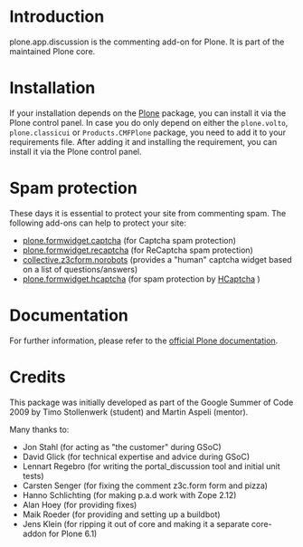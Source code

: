 # Introduction

plone.app.discussion is the commenting add-on for Plone.
It is part of the maintained Plone core.

# Installation

If your installation depends on the [Plone](https://pypi.org/project/Plone/) package, you can install it via the Plone control panel.
In case you do only depend on either the `plone.volto`, `plone.classicui` or `Products.CMFPlone` package, you need to add it to your requirements file.
After adding it and installing the requirement, you can install it via the Plone control panel.

# Spam protection

These days it is essential to protect your site from commenting spam.
The following add-ons can help to protect your site:

- [plone.formwidget.captcha](https://pypi.org/project/plone.formwidget.captcha/)
  (for Captcha spam protection)
- [plone.formwidget.recaptcha](https://pypi.org/project/plone.formwidget.recaptcha/)
  (for ReCaptcha spam protection)
- [collective.z3cform.norobots](https://pypi.org/project/collective.z3cform.norobots/)
  (provides a "human" captcha widget based on a list of questions/answers)
- [plone.formwidget.hcaptcha](https://pypi.org/project/plone.formwidget.hcaptcha/)
  (for spam protection by [HCaptcha](https://www.hcaptcha.com/) )

# Documentation

For further information, please refer to the [official Plone documentation](https://docs.plone.org/).

# Credits

This package was initially developed as part of the Google Summer of Code 2009 by Timo Stollenwerk (student) and Martin Aspeli (mentor).

Many thanks to:

- Jon Stahl (for acting as "the customer" during GSoC)
- David Glick (for technical expertise and advice during GSoC)
- Lennart Regebro (for writing the portal_discussion tool and initial unit tests)
- Carsten Senger (for fixing the comment z3c.form form and pizza)
- Hanno Schlichting (for making p.a.d work with Zope 2.12)
- Alan Hoey (for providing fixes)
- Maik Roeder (for providing and setting up a buildbot)
- Jens Klein (for ripping it out of core and making it a separate core-addon for Plone 6.1)
